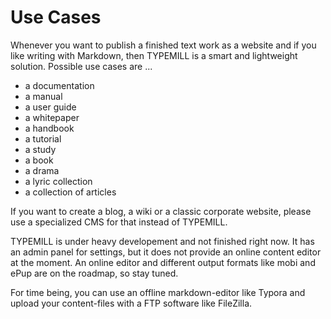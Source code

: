 # Use Cases

Whenever you want to publish a finished text work as a website and if you like writing with Markdown, then TYPEMILL is a smart and lightweight solution. Possible use cases are ...

- a documentation
- a manual
- a user guide
- a whitepaper
- a handbook
- a tutorial
- a study
- a book
- a drama
- a lyric collection
- a collection of articles

If you want to create a blog, a wiki or a classic corporate website, please use a specialized CMS for that instead of TYPEMILL.

TYPEMILL is under heavy developement and not finished right now. It has an admin panel for settings, but it does not provide an online content editor at the moment. An online editor and different output formats like mobi and ePup are on the roadmap, so stay tuned.

For time being, you can use an offline markdown-editor like Typora and upload your content-files with a FTP software like FileZilla.